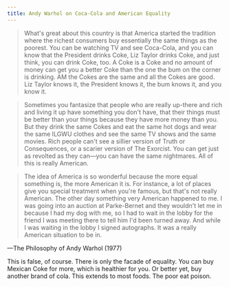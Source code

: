 ```yaml
---
title: Andy Warhol on Coca-Cola and American Equality
---
```

> What's great about this country is that America started the tradition where the richest consumers buy essentially the same things as the poorest. You can be watching TV and see Coca-Cola, and you can know that the President drinks Coke, Liz Taylor drinks Coke, and just think, you can drink Coke, too. A Coke is a Coke and no amount of money can get you a better Coke than the one the bum on the corner is drinking. AM the Cokes are the same and all the Cokes are good. Liz Taylor knows it, the President knows it, the bum knows it, and you know it.

> Sometimes you fantasize that people who are really up-there and rich and living it up have something you don't have, that their things must be better than your things because they have more money than you. But they drink the same Cokes and eat the same hot dogs and wear the same ILGWU clothes and see the same TV shows and the same movies. Rich people can't see a sillier version of Truth or Consequences, or a scarier version of The Exorcist. You can get just as revolted as they can—you can have the same nightmares. All of this is really American.

> The idea of America is so wonderful because the more equal something is, the more American it is. For instance, a lot of places give you special treatment when you're famous, but that's not really American. The other day something very American happened to me. I was going into an auction at Parke-Bernet and they wouldn't let me in because I had my dog with me, so I had to wait in the lobby for the friend I was meeting there to tell him I'd been turned away. And while I was waiting in the lobby I signed autographs. It was a really American situation to be in.

—The Philosophy of Andy Warhol (1977)

This is false, of course. There is only the facade of equality. You can buy Mexican Coke for more, which is healthier for you. Or better yet, buy another brand of cola. This extends to most foods. The poor eat poison.